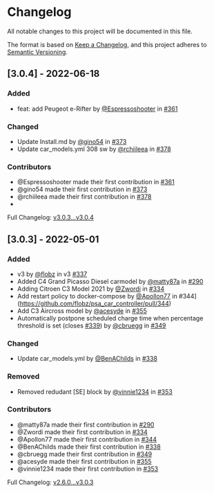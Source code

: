 # Changelog
All notable changes to this project will be documented in this file.

The format is based on [Keep a Changelog](https://keepachangelog.com/en/1.0.0/),
and this project adheres to [Semantic Versioning](https://semver.org/spec/v2.0.0.html).

## [3.0.4] - 2022-06-18
### Added
- feat: add Peugeot e-Rifter by [@Espressoshooter](https://github.com/Espressoshooter) in [#361](https://github.com/flobz/psa_car_controller/pull/361)

### Changed
- Update Install.md by [@gino54](https://github.com/gino54) in [#373](https://github.com/flobz/psa_car_controller/pull/373)
- Update car_models.yml 308 sw by [@rchiileea](https://github.com/rchiileea) in [#378](https://github.com/flobz/psa_car_controller/pull/378)

### Contributors
- @Espressoshooter made their first contribution in [#361](https://github.com/flobz/psa_car_controller/pull/361)
- @gino54 made their first contribution in [#373](https://github.com/flobz/psa_car_controller/pull/373)
- @rchiileea made their first contribution in [#378](https://github.com/flobz/psa_car_controller/pull/378)
- 
Full Changelog: [v3.0.3...v3.0.4](https://github.com/flobz/psa_car_controller/compare/v3.0.3...v3.0.4)

## [3.0.3] - 2022-05-01
### Added
- v3 by [@flobz](https://github.com/flobz) in v3 [#337](https://github.com/flobz/psa_car_controller/pull/337)
- Added C4 Grand Picasso Diesel carmodel by [@matty87a](https://github.com/matty87a) in [#290](https://github.com/flobz/psa_car_controller/pull/290)
- Adding Citroen C3 Model 2021 by [@Zwordi](https://github.com/Zwordi) in [#334](https://github.com/flobz/psa_car_controller/pull/334)
- Add restart policy to docker-compose by [@Apollon77](https://github.com/Apollon77) in #344](https://github.com/flobz/psa_car_controller/pull/344)
- Add C3 Aircross model by [@acesyde](https://github.com/acesyde) in [#355](https://github.com/flobz/psa_car_controller/pull/355)
- Automatically postpone scheduled charge time when percentage threshold is set (closes [#339](https://github.com/flobz/psa_car_controller/issues/339)) by [@cbruegg](https://github.com/cbruegg) in [#349](https://github.com/flobz/psa_car_controller/pull/349)

### Changed
- Update car_models.yml by [@BenAChilds](https://github.com/BenAChilds) in [#338](https://github.com/flobz/psa_car_controller/pull/338)

### Removed
- Removed redudant [SE] block by [@vinnie1234](https://github.com/vinnie1234) in [#353](https://github.com/flobz/psa_car_controller/pull/353)

### Contributors
- @matty87a made their first contribution in [#290](https://github.com/flobz/psa_car_controller/pull/290)
- @Zwordi made their first contribution in [#334](https://github.com/flobz/psa_car_controller/pull/334)
- @Apollon77 made their first contribution in [#344](https://github.com/flobz/psa_car_controller/pull/344)
- @BenAChilds made their first contribution in [#338](https://github.com/flobz/psa_car_controller/pull/338)
- @cbruegg made their first contribution in [#349](https://github.com/flobz/psa_car_controller/pull/349)
- @acesyde made their first contribution in [#355](https://github.com/flobz/psa_car_controller/pull/355)
- @vinnie1234 made their first contribution in [#353](https://github.com/flobz/psa_car_controller/pull/353)

Full Changelog: [v2.6.0...v3.0.3](https://github.com/flobz/psa_car_controller/compare/v2.6.0...v3.0.3)
